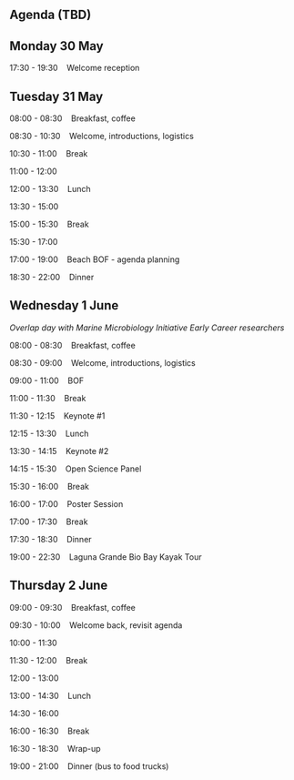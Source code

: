 ## Agenda (TBD)

## Monday 30 May

17:30 - 19:30 &nbsp;&nbsp;&nbsp;Welcome reception

## Tuesday 31 May

08:00 - 08:30 &nbsp;&nbsp;&nbsp;Breakfast, coffee

08:30 - 10:30 &nbsp;&nbsp;&nbsp;Welcome, introductions, logistics

10:30 - 11:00 &nbsp;&nbsp;&nbsp;Break

11:00 - 12:00 &nbsp;&nbsp;&nbsp;

12:00 - 13:30	&nbsp;&nbsp;&nbsp;Lunch 

13:30 - 15:00 &nbsp;&nbsp;&nbsp;

15:00 - 15:30 &nbsp;&nbsp;&nbsp;Break

15:30 - 17:00 &nbsp;&nbsp;&nbsp;

17:00 - 19:00	&nbsp;&nbsp;&nbsp;Beach BOF - agenda planning

18:30 - 22:00 &nbsp;&nbsp;&nbsp;Dinner 


## Wednesday 1 June 

_Overlap day with Marine Microbiology Initiative Early Career researchers_

08:00 - 08:30 &nbsp;&nbsp;&nbsp;Breakfast, coffee

08:30 - 09:00 &nbsp;&nbsp;&nbsp;Welcome, introductions, logistics

09:00 - 11:00 &nbsp;&nbsp;&nbsp;BOF

11:00 - 11:30 &nbsp;&nbsp;&nbsp;Break

11:30 - 12:15 &nbsp;&nbsp;&nbsp;Keynote #1

12:15 - 13:30	&nbsp;&nbsp;&nbsp;Lunch

13:30 - 14:15 &nbsp;&nbsp;&nbsp;Keynote #2  

14:15 - 15:30 &nbsp;&nbsp;&nbsp;Open Science Panel  

15:30 - 16:00 &nbsp;&nbsp;&nbsp;Break  

16:00 - 17:00 &nbsp;&nbsp;&nbsp;Poster Session

17:00 - 17:30 &nbsp;&nbsp;&nbsp;Break  

17:30 - 18:30 &nbsp;&nbsp;&nbsp;Dinner

19:00 - 22:30 &nbsp;&nbsp;&nbsp;Laguna Grande Bio Bay Kayak Tour

## Thursday 2 June


09:00 - 09:30 &nbsp;&nbsp;&nbsp;Breakfast, coffee

09:30 - 10:00 &nbsp;&nbsp;&nbsp;Welcome back, revisit agenda

10:00 - 11:30 &nbsp;&nbsp;&nbsp;

11:30 - 12:00  &nbsp;&nbsp;&nbsp;Break

12:00 - 13:00 &nbsp;&nbsp;&nbsp;

13:00 - 14:30 &nbsp;&nbsp;&nbsp;Lunch

14:30 - 16:00 &nbsp;&nbsp;&nbsp;

16:00 - 16:30  &nbsp;&nbsp;&nbsp;Break

16:30 - 18:30  &nbsp;&nbsp;&nbsp;Wrap-up

19:00 - 21:00 &nbsp;&nbsp;&nbsp;Dinner (bus to food trucks)
